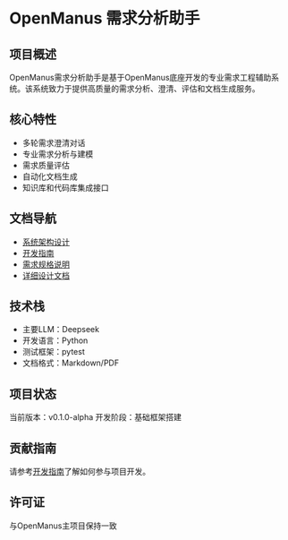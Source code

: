 # OpenManus 需求分析助手

## 项目概述
OpenManus需求分析助手是基于OpenManus底座开发的专业需求工程辅助系统。该系统致力于提供高质量的需求分析、澄清、评估和文档生成服务。

## 核心特性
- 多轮需求澄清对话
- 专业需求分析与建模
- 需求质量评估
- 自动化文档生成
- 知识库和代码库集成接口

## 文档导航
- [系统架构设计](architecture/README.md)
- [开发指南](development/README.md)
- [需求规格说明](requirements/README.md)
- [详细设计文档](design/README.md)

## 技术栈
- 主要LLM：Deepseek
- 开发语言：Python
- 测试框架：pytest
- 文档格式：Markdown/PDF

## 项目状态
当前版本：v0.1.0-alpha
开发阶段：基础框架搭建

## 贡献指南
请参考[开发指南](development/README.md)了解如何参与项目开发。

## 许可证
与OpenManus主项目保持一致
